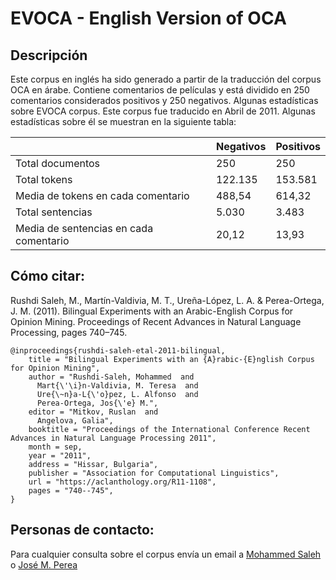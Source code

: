# EVOCA - English Version of OCA

## Descripción
Este corpus en inglés ha sido generado a partir de la traducción del corpus OCA en árabe. Contiene comentarios de películas y está dividido en 250 comentarios considerados positivos y 250 negativos. Algunas estadísticas sobre EVOCA corpus. Este corpus fue traducido en Abril de 2011. Algunas estadísticas sobre él se muestran en la siguiente tabla:

 	
		
		
		
	
|  | Negativos | Positivos |
|----------|----------|----------|
| Total documentos    | 250   | 250   |
| Total tokens    | 122.135  | 153.581   |
| Media de tokens en cada comentario    | 488,54   | 614,32  |
| Total sentencias    | 5.030   | 3.483  |
| Media de sentencias en cada comentario    | 20,12   | 13,93  |

## Cómo citar:
Rushdi Saleh, M., Martín-Valdivia, M. T., Ureña-López, L. A. & Perea-Ortega, J. M. (2011). Bilingual Experiments with an Arabic-English Corpus for Opinion Mining. Proceedings of Recent Advances in Natural Language Processing, pages 740–745.
```
@inproceedings{rushdi-saleh-etal-2011-bilingual,
    title = "Bilingual Experiments with an {A}rabic-{E}nglish Corpus for Opinion Mining",
    author = "Rushdi-Saleh, Mohammed  and
      Mart{\'\i}n-Valdivia, M. Teresa  and
      Ure{\~n}a-L{\'o}pez, L. Alfonso  and
      Perea-Ortega, Jos{\'e} M.",
    editor = "Mitkov, Ruslan  and
      Angelova, Galia",
    booktitle = "Proceedings of the International Conference Recent Advances in Natural Language Processing 2011",
    month = sep,
    year = "2011",
    address = "Hissar, Bulgaria",
    publisher = "Association for Computational Linguistics",
    url = "https://aclanthology.org/R11-1108",
    pages = "740--745",
}

```
## Personas de contacto:
Para cualquier consulta sobre el corpus envía un email a [Mohammed Saleh](msaleh@ujaen.es) o [José M. Perea](jmperea@ujaen.es)
